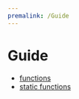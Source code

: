 ```yaml
---
premalink: /Guide
---
```


# Guide

- [functions](https://CamilleAbella.github.io/Ghomap/Guide/CreateDatabase)
- [static functions](https://CamilleAbella.github.io/Ghomap/Guide/GettingStarted)
